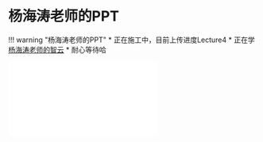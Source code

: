# 杨海涛老师的PPT
!!! warning "杨海涛老师的PPT"
    * 正在施工中，目前上传进度Lecture4
    * 正在学[杨海涛老师的智云](https://classroom.zju.edu.cn/coursedetail?course_id=57619&tenant_code=112)
    * 耐心等待哈

<object data="复变PPT_yht.pdf" type="application/pdf" width="100%" height="800">
    <embed src="复变PPT_yht.pdf" type="application/pdf" />
</object>